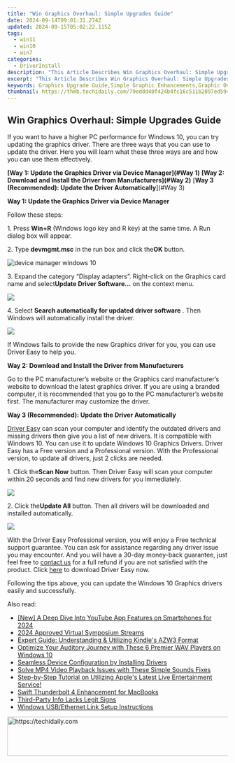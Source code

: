 ```yaml
---
title: "Win Graphics Overhaul: Simple Upgrades Guide"
date: 2024-09-14T09:01:31.274Z
updated: 2024-09-15T05:02:22.115Z
tags:
  - win11
  - win10
  - win7
categories:
  - DriverInstall
description: "This Article Describes Win Graphics Overhaul: Simple Upgrades Guide"
excerpt: "This Article Describes Win Graphics Overhaul: Simple Upgrades Guide"
keywords: Graphics Upgrade Guide,Simple Graphic Enhancements,Graphic Overhaul Tips,Easy Graphics Improvement,Graphic Design Updates,Upgrade Graphical User Interface (GUI),Graphic System Revamp Guide
thumbnail: https://thmb.techidaily.com/79eddd40f424b4fc16c511b2897ed594a065fb5be1fe3e9d0261412fc00375f0.jpg
---
```


## Win Graphics Overhaul: Simple Upgrades Guide

 If you want to have a higher PC performance for Windows 10, you can try updating the graphics driver. There are three ways that you can use to update the driver. Here you will learn what these three ways are and how you can use them effectively.

**[Way 1: Update the Graphics Driver via Device Manager](#Way 1)**
**[Way 2: Download and Install the Driver from Manufacturers](#Way 2)**
[**Way 3 (Recommended): Update the Driver Automatically**](#Way 3)

**Way 1: Update the Graphics Driver via Device Manager**

Follow these steps:

 1\. Press **Win+R** (Windows logo key and R key) at the same time. A Run dialog box will appear.

 2\. Type **devmgmt.msc** in the run box and click the**OK** button.

![device manager windows 10](https://images.drivereasy.com/wp-content/uploads/2016/10/img_5806e27e27212.png)

 3\. Expand the category “Display adapters”. Right-click on the Graphics card name and select**Update Driver Software…**  on the context menu.

![](https://images.drivereasy.com/wp-content/uploads/2016/11/img_5822c157389db.jpg)

 4\. Select **Search automatically for updated driver software** . Then Windows will automatically install the driver.

![](https://images.drivereasy.com/wp-content/uploads/2016/11/img_5822c693d3206.png)

 If Windows fails to provide the new Graphics driver for you, you can use Driver Easy to help you.

**Way 2: Download and Install the Driver from Manufacturers**

 Go to the PC manufacturer’s website or the Graphics card manufacturer’s website to download the latest graphics driver. If you are using a branded computer, it is recommended that you go to the PC manufacturer’s website first. The manufacturer may customize the driver.

 **Way 3 (Recommended): Update the Driver Automatically**

[Driver Easy](https://tools.techidaily.com/drivereasy/download/) can scan your computer and identify the outdated drivers and missing drivers then give you a list of new drivers. It is compatible with Windows 10\. You can use it to update Windows 10 Graphics Drivers. Driver Easy has a Free version and a Professional version. With the Professional version, to update all drivers, just 2 clicks are needed.

 1\. Click the**Scan Now** button. Then Driver Easy will scan your computer within 20 seconds and find new drivers for you immediately.

![](https://www.drivereasy.com/wp-content/uploads/2017/03/Driver-Easy-Scan-Needed.jpg)

 2\. Click the**Update All** button. Then all drivers will be downloaded and installed automatically.

![](https://www.drivereasy.com/wp-content/uploads/2022/02/de-update-all-rtx-3080.jpg)
  
 With the Driver Easy Professional version, you will enjoy a Free technical support guarantee. You can ask for assistance regarding any driver issue you may encounter. And you will have a 30-day money-back guarantee, just feel free to [contact us](https://tools.techidaily.com/drivereasy/download/) for a full refund if you are not satisfied with the product. Click [here](https://tools.techidaily.com/drivereasy/download/) to download Driver Easy now.

 Following the tips above, you can update the Windows 10 Graphics drivers easily and successfully.

<ins class="adsbygoogle"
     style="display:block"
     data-ad-format="autorelaxed"
     data-ad-client="ca-pub-7571918770474297"
     data-ad-slot="1223367746"></ins>

<ins class="adsbygoogle"
     style="display:block"
     data-ad-client="ca-pub-7571918770474297"
     data-ad-slot="8358498916"
     data-ad-format="auto"
     data-full-width-responsive="true"></ins>

<span class="atpl-alsoreadstyle">Also read:</span>
<div><ul>
<li><a href="https://youtube-sure.techidaily.com/-deep-dive-into-youtube-app-features-on-smartphones-for-2024/"><u>[New] A Deep Dive Into YouTube App Features on Smartphones for 2024</u></a></li>
<li><a href="https://on-screen-recording.techidaily.com/2024-approved-virtual-symposium-streams/"><u>2024 Approved Virtual Symposium Streams</u></a></li>
<li><a href="https://blog-min.techidaily.com/expert-guide-understanding-and-utilizing-kindles-azw3-format/"><u>Expert Guide: Understanding & Utilizing Kindle's AZW3 Format</u></a></li>
<li><a href="https://discover-brilliant.techidaily.com/optimize-your-auditory-journey-with-these-6-premier-wav-players-on-windows-10/"><u>Optimize Your Auditory Journey with These 6 Premier WAV Players on Windows 10</u></a></li>
<li><a href="https://driver-install.techidaily.com/seamless-device-configuration-by-installing-drivers/"><u>Seamless Device Configuration by Installing Drivers</u></a></li>
<li><a href="https://some-guidance.techidaily.com/solve-mp4-video-playback-issues-with-these-simple-sounds-fixes/"><u>Solve MP4 Video Playback Issues with These Simple Sounds Fixes</u></a></li>
<li><a href="https://some-knowledge.techidaily.com/step-by-step-tutorial-on-utilizing-apples-latest-live-entertainment-service/"><u>Step-by-Step Tutorial on Utilizing Apple's Latest Live Entertainment Service!</u></a></li>
<li><a href="https://driver-install.techidaily.com/swift-thunderbolt-4-enhancement-for-macbooks/"><u>Swift Thunderbolt 4 Enhancement for MacBooks</u></a></li>
<li><a href="https://driver-install.techidaily.com/third-party-info-lacks-legit-signs/"><u>Third-Party Info Lacks Legit Signs</u></a></li>
<li><a href="https://driver-install.techidaily.com/windows-usbethernet-link-setup-instructions/"><u>Windows USB/Ethernet Link Setup Instructions</u></a></li>
</ul></div>

<!-- affiliate ads begin -->
<a href="https://appsumo.8odi.net/c/5597632/2130870/7443" target="_top" id="2130870">
  <img src="//a.impactradius-go.com/display-ad/7443-2130870" border="0" alt="https://techidaily.com" width="728" height="90"/>
</a>
<img height="0" width="0" src="https://appsumo.8odi.net/i/5597632/2130870/7443" style="position:absolute;visibility:hidden;" border="0" />
<!-- affiliate ads end -->


